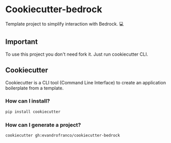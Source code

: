 # Cookiecutter-bedrock

Template project to simplify interaction with Bedrock. :computer:

## Important

To use this project you don't need fork it. Just run cookiecutter CLI.

## Cookiecutter

Cookiecutter is a CLI tool (Command Line Interface) to create an application boilerplate from a template. 

### How can I install?

```bash
pip install cookiecutter
```

### How can I generate a project?

```bash
cookiecutter gh:evandrofranco/cookiecutter-bedrock
```